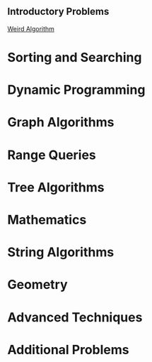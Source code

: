 ## Introductory Problems
  [Weird Algorithm](https://github.com/YunshiuanOAO/code-home/blob/main/CSES/1068.cpp)

# Sorting and Searching
# Dynamic Programming
# Graph Algorithms
# Range Queries
# Tree Algorithms
# Mathematics
# String Algorithms
# Geometry
# Advanced Techniques
# Additional Problems


